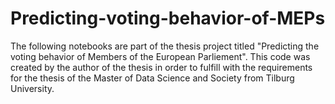 # Predicting-voting-behavior-of-MEPs
The following notebooks are part of the thesis project titled "Predicting the voting behavior of Members of the European Parliement". This code was created by the author of the thesis in order to fulfill with the requirements for the thesis of the Master of Data Science and Society from Tilburg University. 
